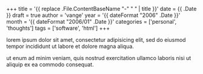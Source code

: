 +++
title = '{{ replace .File.ContentBaseName "-" " " | title }}'
date = {{ .Date }}
draft = true
author = 'vange'
year = '{{ dateFormat "2006" .Date }}'
month = '{{ dateFormat "2006/01" .Date }}'
categories = ['personal', 'thoughts']
tags = ['software', 'html']
+++

lorem ipsum dolor sit amet, consectetur adipisicing elit, sed do eiusmod tempor incididunt ut labore et dolore magna aliqua.

<!--more-->

ut enum ad minim veniam, quis nostrud exercitation ullamco laboris nisi ut aliquip ex ea commodo consequat.